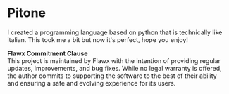 # Pitone
I created a programming language based on python that is technically like italian. This took me a bit but now it's perfect, hope you enjoy!

**Flawx Commitment Clause**  
This project is maintained by Flawx with the intention of providing regular updates, improvements, and bug fixes. While no legal warranty is offered, the author commits to supporting the software to the best of their ability and ensuring a safe and evolving experience for its users.
